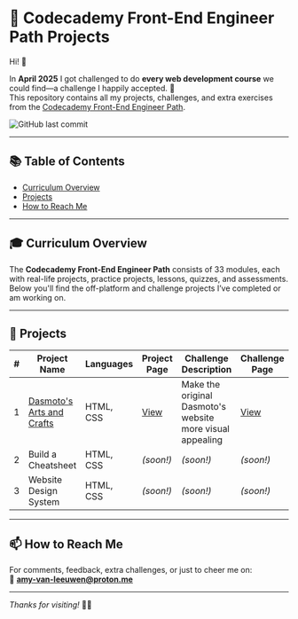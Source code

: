 # 🚀 Codecademy Front-End Engineer Path Projects

Hi! 👋

In **April 2025** I got challenged to do **every web development course** we could find—a challenge I happily accepted. 🎉  
This repository contains all my projects, challenges, and extra exercises from the [Codecademy Front-End Engineer Path](https://www.codecademy.com/learn/paths/front-end-engineer-career-path).

![GitHub last commit](https://img.shields.io/github/last-commit/PastelPrism/codecademy-front-end-engineer)

---

## 📚 Table of Contents
- [Curriculum Overview](#-curriculum-overview)
- [Projects](#projects)
- [How to Reach Me](#-how-to-reach-me)

---

## 🎓 Curriculum Overview

The **Codecademy Front-End Engineer Path** consists of 33 modules, each with real-life projects, practice projects, lessons, quizzes, and assessments.  
Below you'll find the off-platform and challenge projects I’ve completed or am working on.

---

## 📁 Projects

| # | Project Name                                                                 | Languages   | Project Page                                                                 | Challenge Description                      | Challenge Page                                                                 |
|---|------------------------------------------------------------------------------|-------------|---------------------------------------------------------------------------|--------------------------------------------|-------------------------------------------------------------------------------|
| 1 | [Dasmoto's Arts and Crafts](https://github.com/PastelPrism/codecademy-front-end-engineer/tree/main/dasmotos-arts-crafts) | HTML, CSS   | [View](https://pastelprism.github.io/codecademy-front-end-engineer/dasmotos-arts-crafts/) | Make the original Dasmoto's website more visual appealing | [View](https://pastelprism.github.io/codecademy-front-end-engineer/dasmotos-arts-crafts/challenge-page.html) |
| 2 | Build a Cheatsheet                                                           | HTML, CSS   | _(soon!)_                                                            | _(soon!)_                            | _(soon!)_                                                               |
| 3 | Website Design System                                                        | HTML, CSS   | _(soon!)_                                                            | _(soon!)_                            | _(soon!)_                                                               |                                                          |

---

## 📫 How to Reach Me

For comments, feedback, extra challenges, or just to cheer me on:  
📩 **[amy-van-leeuwen@proton.me](mailto:amy-van-leeuwen@proton.me)**

---

_Thanks for visiting!_ 👋😊


